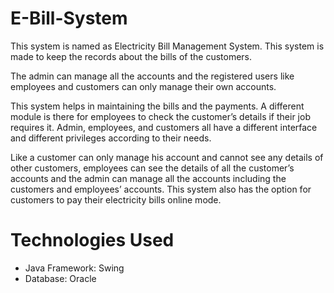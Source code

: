 # E-Bill-System


This system is named as Electricity Bill Management System. This system is made to keep the records about the bills of the customers.

The admin can manage all the accounts and the registered users like employees and customers can only manage their own accounts.

This system helps in maintaining the bills and the payments. A different module is there for employees to check the customer’s details if their job requires it. Admin, employees, and customers all have a different interface and different privileges according to their needs.

Like a customer can only manage his account and cannot see any details of other customers, employees can see the details of all the customer’s accounts and the admin can manage all the accounts including the customers and employees’ accounts. This system also has the option for customers to pay their electricity bills online mode.



# Technologies Used

- Java Framework: Swing
- Database: Oracle
